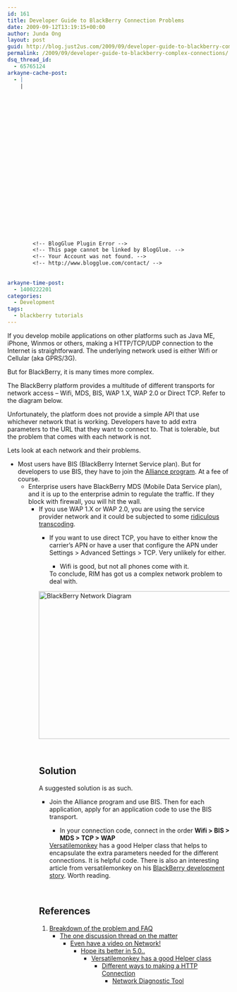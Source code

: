 ```yaml
---
id: 161
title: Developer Guide to BlackBerry Connection Problems
date: 2009-09-12T13:19:15+00:00
author: Junda Ong
layout: post
guid: http://blog.just2us.com/2009/09/developer-guide-to-blackberry-complex-connections/
permalink: /2009/09/developer-guide-to-blackberry-complex-connections/
dsq_thread_id:
  - 65765124
arkayne-cache-post:
  - |
    |
        
        
        
        
        
        
        
        
        
        
        
        
        
        
        
        
        
        
        
        
        
        
        
        <!-- BlogGlue Plugin Error -->
        <!-- This page cannot be linked by BlogGlue. -->
        <!-- Your Account was not found. -->
        <!-- http://www.blogglue.com/contact/ -->
        
        
arkayne-time-post:
  - 1400222201
categories:
  - Development
tags:
  - blackberry tutorials
---
```

If you develop mobile applications on other platforms such as Java ME, iPhone, Winmos or others, making a HTTP/TCP/UDP connection to the Internet is straightforward. The underlying network used is either Wifi or Cellular (aka GPRS/3G).

But for BlackBerry, it is many times more complex.

The BlackBerry platform provides a multitude of different transports for network access &#8211; Wifi, MDS, BIS, WAP 1.X, WAP 2.0 or Direct TCP. Refer to the diagram below.

Unfortunately, the platform does not provide a simple API that use whichever network that is working. Developers have to add extra parameters to the URL that they want to connect to. That is tolerable, but the problem that comes with each network is not. 

Lets look at each network and their problems.

  * Most users have BIS (BlackBerry Internet Service plan). But for developers to use BIS, they have to join the <a href="http://na.blackberry.com/eng/partners/software.jsp" onclick="__gaTracker('send', 'event', 'outbound-article', 'http://na.blackberry.com/eng/partners/software.jsp', 'Alliance program');">Alliance program</a>. At a fee of course. 
      * Enterprise users have BlackBerry MDS (Mobile Data Service plan), and it is up to the enterprise admin to regulate the traffic. If they block with firewall, you will hit the wall. 
          * If you use WAP 1.X or WAP 2.0, you are using the service provider network and it could be subjected to some <a href="http://supportforums.blackberry.com/rim/board/message?board.id=java_dev&message.id=18343" onclick="__gaTracker('send', 'event', 'outbound-article', 'http://supportforums.blackberry.com/rim/board/message?board.id=java_dev&message.id=18343', 'ridiculous transcoding');">ridiculous transcoding</a>. 
              * If you want to use direct TCP, you have to either know the carrier&#8217;s APN or have a user that configure the APN under Settings > Advanced Settings > TCP. Very unlikely for either. 
                  * Wifi is good, but not all phones come with it.</ul> 
                To conclude, RIM has got us a complex network problem to deal with.
                
                <a href="http://blog.just2us.com/wp-content/uploads/2009/09/BlackBerry-Network-Diagram.png" onclick="__gaTracker('send', 'event', 'outbound-article', 'http://blog.just2us.com/wp-content/uploads/2009/09/BlackBerry-Network-Diagram.png', '');"><img style="border-top-width: 0px; border-left-width: 0px; border-bottom-width: 0px; border-right-width: 0px" height="335" alt="BlackBerry Network Diagram" src="http://blog.just2us.com/wp-content/uploads/2009/09/BlackBerry-Network-Diagram_thumb.png" width="644" border="0" /></a>
                
                &nbsp;
                
                ## Solution
                
                A suggested solution is as such. 
                
                  * Join the Alliance program and use BIS. Then for each application, apply for an application code to use the BIS transport. 
                      * In your connection code, connect in the order **Wifi > BIS > MDS > TCP > WAP**</ul> 
                    <a href="http://www.versatilemonkey.com/blog/index.php/2009/06/24/networking-helper-class/" onclick="__gaTracker('send', 'event', 'outbound-article', 'http://www.versatilemonkey.com/blog/index.php/2009/06/24/networking-helper-class/', 'Versatilemonkey');">Versatilemonkey</a> has a good Helper class that helps to encapsulate the extra parameters needed for the different connections. It is helpful code. There is also an interesting article from versatilemonkey on his <a href="http://www.versatilemonkey.com/story.html" onclick="__gaTracker('send', 'event', 'outbound-article', 'http://www.versatilemonkey.com/story.html', 'BlackBerry development story');">BlackBerry development story</a>. Worth reading.
                    
                    &nbsp;
                    
                    ## References
                    
                      1. <a href="http://supportforums.blackberry.com/rim/board/message?board.id=java_dev&message.id=29103#M29103" onclick="__gaTracker('send', 'event', 'outbound-article', 'http://supportforums.blackberry.com/rim/board/message?board.id=java_dev&message.id=29103#M29103', 'Breakdown of the problem and FAQ');">Breakdown of the problem and FAQ</a> 
                          * <a href="http://supportforums.blackberry.com/rim/board/message?board.id=java_dev&message.id=29106#M29106" onclick="__gaTracker('send', 'event', 'outbound-article', 'http://supportforums.blackberry.com/rim/board/message?board.id=java_dev&message.id=29106#M29106', 'The one discussion thread on the matter');">The one discussion thread on the matter</a> 
                              * <a href="http://www.blackberry.com/DevMediaLibrary/view.do?name=NetworkingTransports" onclick="__gaTracker('send', 'event', 'outbound-article', 'http://www.blackberry.com/DevMediaLibrary/view.do?name=NetworkingTransports', 'Even have a video on Network!');">Even have a video on Network!</a> 
                                  * <a href="http://www.blackberry.com/developers/docs/5.0.0api/net/rim/device/api/io/transport/package-summary.html" onclick="__gaTracker('send', 'event', 'outbound-article', 'http://www.blackberry.com/developers/docs/5.0.0api/net/rim/device/api/io/transport/package-summary.html', 'Hope its better in 5.0..');">Hope its better in 5.0..</a> 
                                      * <a href="http://www.versatilemonkey.com/blog/index.php/2009/06/24/networking-helper-class/" onclick="__gaTracker('send', 'event', 'outbound-article', 'http://www.versatilemonkey.com/blog/index.php/2009/06/24/networking-helper-class/', 'Versatilemonkey has a good Helper class');">Versatilemonkey has a good Helper class</a> 
                                          * <a href="http://www.blackberry.com/knowledgecenterpublic/livelink.exe/fetch/2000/348583/800451/800563/What_Is_-_Different_ways_to_make_an_HTTP_or_socket_connection.html?nodeid=826935&vernum=0" onclick="__gaTracker('send', 'event', 'outbound-article', 'http://www.blackberry.com/knowledgecenterpublic/livelink.exe/fetch/2000/348583/800451/800563/What_Is_-_Different_ways_to_make_an_HTTP_or_socket_connection.html?nodeid=826935&vernum=0', 'Different ways to making a HTTP Connection');">Different ways to making a HTTP Connection</a> 
                                              * <a href="http://mobilephonedevelopment.com/archives/883" onclick="__gaTracker('send', 'event', 'outbound-article', 'http://mobilephonedevelopment.com/archives/883', 'Network Diagnostic Tool');">Network Diagnostic Tool</a></ol> 
                                            <div style="font-size:0px;height:0px;line-height:0px;margin:0;padding:0;clear:both">
                                            </div>